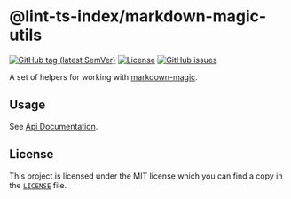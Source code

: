 # @lint-ts-index/markdown-magic-utils

[![GitHub tag (latest SemVer)](https://img.shields.io/github/v/tag/bbenoist/node-tools?label=Version&logo=git&sort=semver)](https://github.com/bbenoist/node-tools/releases)
[![License](https://img.shields.io/github/license/bbenoist/node-tools?label=License&logo=github)](https://raw.githubusercontent.com/bbenoist/node-tools/master/LICENSE)
[![GitHub issues](https://img.shields.io/github/issues/bbenoist/node-tools?label=Issues&logo=github)](https://github.com/bbenoist/node-tools/issues)

A set of helpers for working with [markdown-magic](https://www.npmjs.com/package/markdown-magic).

## Usage

See [Api Documentation](https://github.com/bbenoist/node-tools/tree/master/doc/projects/markdown-magic-utils.md).

## License

This project is licensed under the MIT license which you can find a copy in the [`LICENSE`](https://raw.githubusercontent.com/bbenoist/node-tools/master/LICENSE) file.
